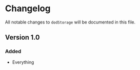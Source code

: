 # Changelog

All notable changes to `dodStorage` will be documented in this file.

## Version 1.0

### Added
- Everything
